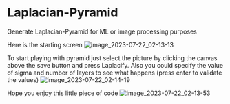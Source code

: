 # Laplacian-Pyramid
Generate Laplacian-Pyramid for ML or image processing purposes

Here is the starting screen
![image_2023-07-22_02-13-13](https://github.com/LudwigBitHoven/Laplacian-Pyramid/assets/90330587/7e5d09cb-f024-4572-9ccd-8b0741b5e540)

To start playing with pyramid just select the picture by clicking the canvas above the save button and press Laplacify. Also you could specify the value of sigma and number of layers to see what happens (press enter to validate the values)
![image_2023-07-22_02-14-19](https://github.com/LudwigBitHoven/Laplacian-Pyramid/assets/90330587/bfe29d11-1ac8-4b01-bf02-5b12c6f8d71e)

Hope you enjoy this little piece of code
![image_2023-07-22_02-13-53](https://github.com/LudwigBitHoven/Laplacian-Pyramid/assets/90330587/715add70-465c-4476-8616-a15682c3c5c8)

